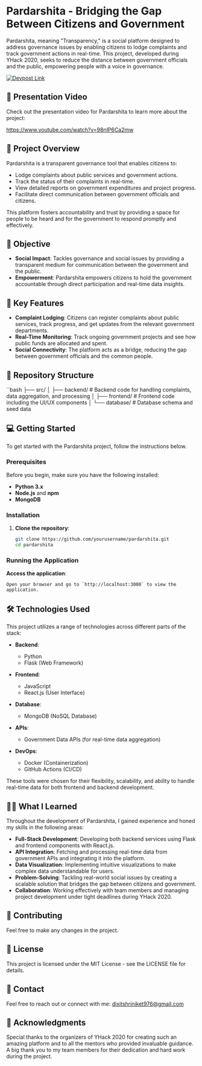 # Pardarshita - Bridging the Gap Between Citizens and Government

Pardarshita, meaning "Transparency," is a social platform designed to address governance issues by enabling citizens to lodge complaints and track government actions in real-time. This project, developed during YHack 2020, seeks to reduce the distance between government officials and the public, empowering people with a voice in governance.

[![Devpost Link](https://img.shields.io/badge/Devpost-View%20Project-blue)](https://devpost.com/software/pardarshita-rwg3zq#updates)

## 🎥 Presentation Video

Check out the presentation video for Pardarshita to learn more about the project:

https://www.youtube.com/watch?v=98nlP6Ca2mw

## 📄 Project Overview

Pardarshita is a transparent governance tool that enables citizens to:
- Lodge complaints about public services and government actions.
- Track the status of their complaints in real-time.
- View detailed reports on government expenditures and project progress.
- Facilitate direct communication between government officials and citizens.

This platform fosters accountability and trust by providing a space for people to be heard and for the government to respond promptly and effectively.

## 🎯 Objective

- **Social Impact**: Tackles governance and social issues by providing a transparent medium for communication between the government and the public.
- **Empowerment**: Pardarshita empowers citizens to hold the government accountable through direct participation and real-time data insights.

## 🚀 Key Features

- **Complaint Lodging**: Citizens can register complaints about public services, track progress, and get updates from the relevant government departments.
- **Real-Time Monitoring**: Track ongoing government projects and see how public funds are allocated and spent.
- **Social Connectivity**: The platform acts as a bridge, reducing the gap between government officials and the common people.

## 📂 Repository Structure

``bash
├── src/
│   ├── backend/   # Backend code for handling complaints, data aggregation, and processing
│   ├── frontend/  # Frontend code including the UI/UX components
│   └── database/  # Database schema and seed data

## 💻 Getting Started

To get started with the Pardarshita project, follow the instructions below.

### Prerequisites

Before you begin, make sure you have the following installed:

- **Python 3.x**
- **Node.js** and **npm**
- **MongoDB** 

### Installation

1. **Clone the repository**:

    ```bash
    git clone https://github.com/yourusername/pardarshita.git
    cd pardarshita
    ```

### Running the Application

 **Access the application**:

    Open your browser and go to `http://localhost:3000` to view the application.

## 🛠️ Technologies Used

This project utilizes a range of technologies across different parts of the stack:

- **Backend**: 
  - Python 
  - Flask (Web Framework)

- **Frontend**: 
  - JavaScript 
  - React.js (User Interface)

- **Database**: 
  - MongoDB (NoSQL Database)

- **APIs**: 
  - Government Data APIs (for real-time data aggregation)

- **DevOps**: 
  - Docker (Containerization)
  - GitHub Actions (CI/CD)

These tools were chosen for their flexibility, scalability, and ability to handle real-time data for both frontend and backend development.

## 🧑‍💻 What I Learned

Throughout the development of Pardarshita, I gained experience and honed my skills in the following areas:

- **Full-Stack Development**: Developing both backend services using Flask and frontend components with React.js.
- **API Integration**: Fetching and processing real-time data from government APIs and integrating it into the platform.
- **Data Visualization**: Implementing intuitive visualizations to make complex data understandable for users.
- **Problem-Solving**: Tackling real-world social issues by creating a scalable solution that bridges the gap between citizens and government.
- **Collaboration**: Working effectively with team members and managing project development under tight deadlines during YHack 2020.

## 🤝 Contributing
Feel free to make any changes in the project.

## 📝 License
This project is licensed under the MIT License - see the LICENSE file for details.

## 📧 Contact
Feel free to reach out or connect with me: dixitshriniket976@gmail.com

## 🌟 Acknowledgments
Special thanks to the organizers of YHack 2020 for creating such an amazing platform and to all the mentors who provided invaluable guidance. A big thank you to my team members for their dedication and hard work during the project.

